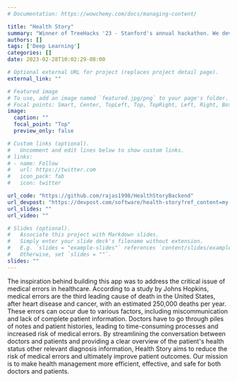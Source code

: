 ```yaml
---
# Documentation: https://wowchemy.com/docs/managing-content/

title: "Health Story"
summary: "Winner of TreeHacks '23 - Stanford's annual hackathon. We develop a novel AI-driven system to reduce medical errors in the US healthcare system."
authors: []
tags: ['Deep Learning']
categories: []
date: 2023-02-28T10:02:29-08:00

# Optional external URL for project (replaces project detail page).
external_link: ""

# Featured image
# To use, add an image named `featured.jpg/png` to your page's folder.
# Focal points: Smart, Center, TopLeft, Top, TopRight, Left, Right, BottomLeft, Bottom, BottomRight.
image:
  caption: ""
  focal_point: "Top"
  preview_only: false

# Custom links (optional).
#   Uncomment and edit lines below to show custom links.
# links:
# - name: Follow
#   url: https://twitter.com
#   icon_pack: fab
#   icon: twitter

url_code: "https://github.com/rajas1998/HealthStoryBackend"
url_devpost: "https://devpost.com/software/health-story?ref_content=my-projects-tab&ref_feature=my_projects"
url_slides: ""
url_video: ""

# Slides (optional).
#   Associate this project with Markdown slides.
#   Simply enter your slide deck's filename without extension.
#   E.g. `slides = "example-slides"` references `content/slides/example-slides.md`.
#   Otherwise, set `slides = ""`.
slides: ""
---
```

The inspiration behind building this app was to address the critical issue of medical errors in healthcare. According to a study by Johns Hopkins, medical errors are the third leading cause of death in the United States, after heart disease and cancer, with an estimated 250,000 deaths per year. These errors can occur due to various factors, including miscommunication and lack of complete patient information. Doctors have to go through piles of notes and patient histories, leading to time-consuming processes and increased risk of medical errors. By streamlining the conversation between doctors and patients and providing a clear overview of the patient's health status other relevant diagnosis information, Health Story aims to reduce the risk of medical errors and ultimately improve patient outcomes. Our mission is to make health management more efficient, effective, and safe for both doctors and patients.

